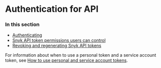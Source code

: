 # Authentication for API

### In this section

* [Authenticating](authenticating.md)
* [Snyk API token permissions users can control](api-token-permissions-users-can-control.md)
* [Revoking and regenerating Snyk API tokens](revoking-and-regenerating-snyk-api-tokens.md)

For information about when to use a personal token and a service account token, see [How to use personal and service account tokens](../../../getting-started/how-to-obtain-and-use-your-snyk-api-token.md#how-to-use-personal-and-service-account-tokens).
